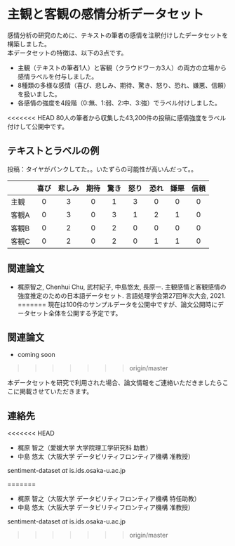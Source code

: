 # 主観と客観の感情分析データセット

感情分析の研究のために、テキストの筆者の感情を注釈付けしたデータセットを構築しました。<br>
本データセットの特徴は、以下の3点です。

- 主観（テキストの筆者1人）と客観（クラウドワーカ3人）の両方の立場から感情ラベルを付与しました。
- 8種類の多様な感情（喜び、悲しみ、期待、驚き、怒り、恐れ、嫌悪、信頼）を扱いました。
- 各感情の強度を4段階（0:無、1:弱、2:中、3:強）でラベル付けしました。

<<<<<<< HEAD
80人の筆者から収集した43,200件の投稿に感情強度をラベル付けして公開中です。

## テキストとラベルの例

投稿：タイヤがパンクしてた。。いたずらの可能性が高いんだって。。

||喜び|悲しみ|期待|驚き|怒り|恐れ|嫌悪|信頼|
| :--- | :---: | :---: | :---: | :---: | :---: | :---: | :---: | :---: |
|主観 |0|3|0|1|3|0|0|0|
|客観A|0|3|0|3|1|2|1|0|
|客観B|0|2|0|2|0|0|0|0|
|客観C|0|2|0|2|0|1|1|0|

## 関連論文

- 梶原智之, Chenhui Chu, 武村紀子, 中島悠太, 長原一. 主観感情と客観感情の強度推定のための日本語データセット. 言語処理学会第27回年次大会, 2021.
=======
現在は100件のサンプルデータを公開中ですが、論文公開時にデータセット全体を公開する予定です。

## 関連論文

- coming soon
>>>>>>> origin/master

本データセットを研究で利用された場合、論文情報をご連絡いただきましたらここに掲載させていただきます。

## 連絡先

<<<<<<< HEAD
- 梶原 智之（愛媛大学 大学院理工学研究科 助教）
- 中島 悠太（大阪大学 データビリティフロンティア機構 准教授）

sentiment-dataset *at* is.ids.osaka-u.ac.jp

=======
- 梶原 智之（大阪大学 データビリティフロンティア機構 特任助教）
- 中島 悠太（大阪大学 データビリティフロンティア機構 准教授）

sentiment-dataset *at* is.ids.osaka-u.ac.jp
>>>>>>> origin/master
